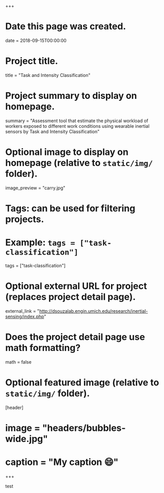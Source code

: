 

+++
# Date this page was created.
date = 2018-09-15T00:00:00

# Project title.
title = "Task and Intensity Classification"

# Project summary to display on homepage.
summary = "Assessment tool that estimate the physical workload of workers exposed to different work conditions using wearable inertial sensors by Task and Intensity Classification"

# Optional image to display on homepage (relative to `static/img/` folder).
image_preview = "carry.jpg"

# Tags: can be used for filtering projects.
# Example: `tags = ["task-classification"]`
tags = ["task-classification"]

# Optional external URL for project (replaces project detail page).
external_link = "http://dsouzalab.engin.umich.edu/research/inertial-sensing/index.php"

# Does the project detail page use math formatting?
math = false

# Optional featured image (relative to `static/img/` folder).
[header]
# image = "headers/bubbles-wide.jpg"
# caption = "My caption :smile:"

+++

test

